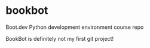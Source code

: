 # bookbot
Boot.dev Python development environment course repo

BookBot is definitely not my first git project!